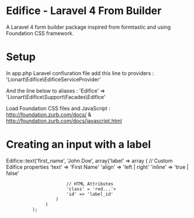 Edifice - Laravel 4 From Builder
=======

A Laravel 4 form builder package inspired from formtastic and using Foundation CSS framework.


Setup
=======

In app.php Laravel confiuration file add this line to providers :
    'Lionart\Edifice\EdificeServiceProvider'

And the line below to aliases :
    'Edifice'     => 'Lionart\Edifice\Support\Facades\Edifice'

Load Foundation CSS files and JavaScript : http://foundation.zurb.com/docs/ & http://foundation.zurb.com/docs/javascript.html

Creating an input with a label
=======

Edifice::text('first_name',
              'John Doe',
              array('label' => array
                       (
                            // Custom Edifice properties
                           'text' => 'First Name'
                           'align' => 'left | right'
                           'inline' => 'true | false'

                           // HTML Attributes
                           'class' = 'red...'>
                           'id' => 'label_id'
                       )
                   )
              );